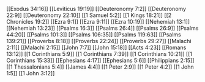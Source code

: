 [[Exodus 34:16]]
[[Leviticus 19:19]]
[[Deuteronomy 7:2]]
[[Deuteronomy 22:9]]
[[Deuteronomy 22:10]]
[[1 Samuel 5:2]]
[[1 Kings 18:21]]
[[2 Chronicles 19:2]]
[[Ezra 9:1]]
[[Ezra 9:11]]
[[Ezra 10:19]]
[[Nehemiah 13:1]]
[[Nehemiah 13:23]]
[[Psalms 16:3]]
[[Psalms 26:4]]
[[Psalms 26:9]]
[[Psalms 44:20]]
[[Psalms 101:3]]
[[Psalms 106:35]]
[[Psalms 119:63]]
[[Psalms 139:21]]
[[Proverbs 8:18]]
[[Proverbs 22:24]]
[[Proverbs 29:27]]
[[Malachi 2:11]]
[[Malachi 2:15]]
[[John 7:7]]
[[John 15:18]]
[[Acts 4:23]]
[[Romans 13:12]]
[[1 Corinthians 5:9]]
[[1 Corinthians 7:39]]
[[1 Corinthians 10:21]]
[[1 Corinthians 15:33]]
[[Ephesians 4:17]]
[[Ephesians 5:6]]
[[Philippians 2:15]]
[[1 Thessalonians 5:4]]
[[James 4:4]]
[[1 Peter 2:9]]
[[1 Peter 4:2]]
[[1 John 1:5]]
[[1 John 3:12]]
